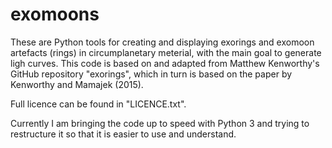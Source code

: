 # exomoons

These are Python tools for creating and displaying exorings and exomoon artefacts (rings) in circumplanetary meterial,
with the main goal to generate ligh curves.
This code is based on and adapted from Matthew Kenworthy's GitHub repository "exorings", which in turn is based on
the paper by Kenworthy and Mamajek (2015).

Full licence can be found in "LICENCE.txt".


Currently I am bringing the code up to speed with Python 3 and trying to restructure it so that it is easier to use
and understand.
